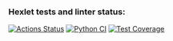 ### Hexlet tests and linter status:
[![Actions Status](https://github.com/popperony/python-project-52/actions/workflows/hexlet-check.yml/badge.svg)](https://github.com/popperony/python-project-52/actions)
[![Python CI](https://github.com/popperony/python-project-52/actions/workflows/python_ci.yml/badge.svg)](https://github.com/popperony/python-project-52/actions/workflows/python_ci.yml)
[![Test Coverage](https://api.codeclimate.com/v1/badges/06cade9720606195b4ae/test_coverage)](https://codeclimate.com/github/popperony/python-project-52/test_coverage)
